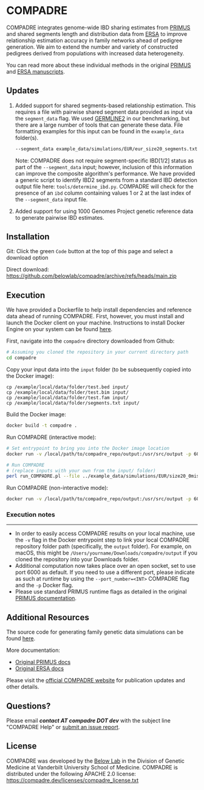 # COMPADRE

COMPADRE integrates genome-wide IBD sharing estimates from [PRIMUS](https://primus.gs.washington.edu/primusweb/index.html) 
and shared segments length and distribution data from [ERSA](https://hufflab.org/software/ersa) to improve 
relationship estimation accuracy in family networks ahead of pedigree generation. 
We aim to extend the number and variety of constructed pedigrees derived from populations with increased data heterogeneity.

You can read more about these individual methods in the original [PRIMUS](https://compadre.dev/publications/primus.pdf) 
and [ERSA manuscripts](https://compadre.dev/publications/ersa.pdf).



## Updates

1. Added support for shared segments-based relationship estimation. This requires a file with pairwise shared segment data provided as input via the `segment_data` flag. We used [GERMLINE2](https://github.com/gusevlab/germline2) in our benchmarking, but there are a large number of tools that can generate these data. File formatting examples for this input can be found in the `example_data` folder(s).

    ```bash
    --segment_data example_data/simulations/EUR/eur_size20_segments.txt
    ```

    Note: COMPADRE does not require segment-specific IBD[1/2] status as part of the `--segment_data` input; however, inclusion of this information can improve the composite algorithm's performance. We have provided a generic script to identify IBD2 segments from a standard IBD detection output file here: `tools/determine_ibd.py`. COMPADRE will check for the presence of an `ibd` column containing values 1 or 2 at the last index of the `--segment_data` input file. 

2. Added support for using 1000 Genomes Project genetic reference data to generate pairwise IBD estimates.


## Installation

Git: Click the green `Code` button at the top of this page and select a download option

Direct download: https://github.com/belowlab/compadre/archive/refs/heads/main.zip



## Execution

We have provided a Dockerfile to help install dependencies and reference data ahead of running COMPADRE. First, however, you must install and launch the Docker client on your machine. Instructions to install Docker Engine on your system can be found [here](https://docs.docker.com/engine/install/).

First, navigate into the `compadre` directory downloaded from Github:

```bash
# Assuming you cloned the repository in your current directory path
cd compadre
```

Copy your input data into the `input` folder (to be subsequently copied into the Docker image):

```
cp /example/local/data/folder/test.bed input/
cp /example/local/data/folder/test.bim input/
cp /example/local/data/folder/test.fam input/
cp /example/local/data/folder/segments.txt input/
```

Build the Docker image:

```bash
docker build -t compadre .
```

Run COMPADRE (interactive mode):

```bash
# Set entrypoint to bring you into the Docker image location
docker run -v /local/path/to/compadre_repo/output:/usr/src/output -p 6000:6000 -it --entrypoint /bin/bash compadre:latest 

# Run COMPADRE 
# (replace inputs with your own from the input/ folder)
perl run_COMPADRE.pl --file ../example_data/simulations/EUR/size20_0missing/eur_20_0 --segment_data ../example_data/simulations/EUR/eur_size20_segments.txt --genome --output ../output/eur_test --verbose 3
```

Run COMPADRE (non-interactive mode):

```bash
docker run -v /local/path/to/compadre_repo/output:/usr/src/output -p 6000:6000 compadre --file ../example_data/simulations/AMR/size20_0missing/amr_20_0 --segment_data ../example_data/simulations/AMR/amr_size20_segments.txt --genome --output ../output/amr_test --verbose 1
```


### Execution notes
---
- In order to easily access COMPADRE results on your local machine, use the `-v` flag in the Docker entrypoint step to link your local COMPADRE repository folder path (specifically, the `output` folder). For example, on macOS, this might be `/Users/yourname/Downloads/compadre/output` if you cloned the repository into your Downloads folder. 
- Additional computation now takes place over an open socket, set to use port 6000 as default. If you need to use a different port, please indicate as such  at runtime by using the `--port_number=<INT>` COMPADRE flag and the `-p` Docker flag. 
- Please use standard PRIMUS runtime flags as detailed in the original [PRIMUS documentation](https://primus.gs.washington.edu/primusweb/res/documentation.html). 



## Additional Resources

The source code for generating family genetic data simulations can be found [here](https://github.com/belowlab/unified-simulations). 

More documentation:
- [Original PRIMUS docs](https://primus.gs.washington.edu/primusweb/res/documentation.html)
- [Original ERSA docs](https://hufflab.org/software/ersa/)

Please visit the [official COMPADRE website](https://compadre.dev/about) for publication updates and other details. 



## Questions?

Please email <strong><i>contact AT compadre DOT dev</strong></i> with the subject line "COMPADRE Help" or [submit an issue report](https://github.com/belowlab/compadre/issues). 



## License

COMPADRE was developed by the [Below Lab](https://thebelowlab.com) in the Division of Genetic Medicine at Vanderbilt University School of Medicine. COMPADRE is distributed under the following APACHE 2.0 license: https://compadre.dev/licenses/compadre_license.txt